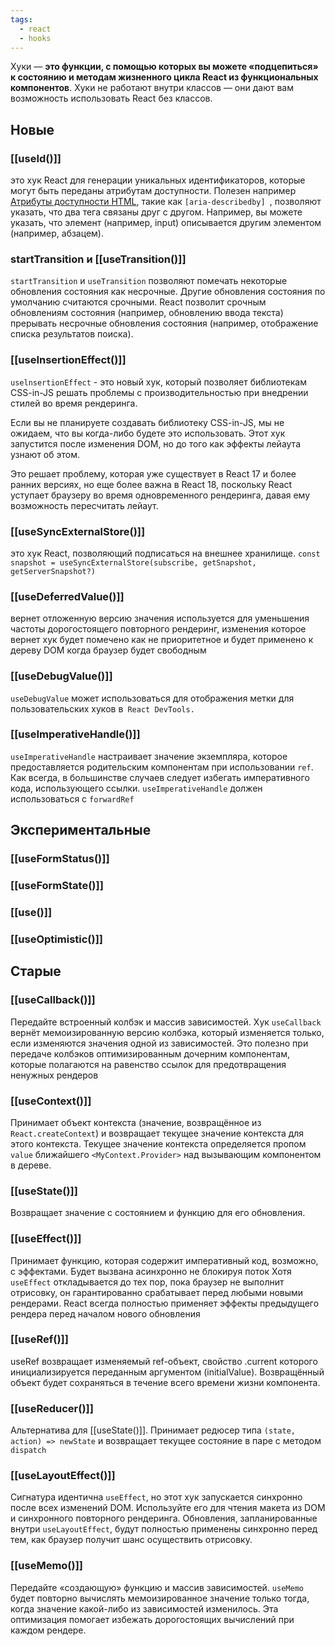 ```yaml
---
tags:
  - react
  - hooks
---
```

Хуки — **это функции, с помощью которых вы можете «подцепиться» к состоянию и методам жизненного цикла React из функциональных компонентов**. Хуки не работают внутри классов — они дают вам возможность использовать React без классов.
## Новые
### [[useId()]]

это хук React для генерации уникальных идентификаторов, которые могут быть переданы атрибутам доступности. Полезен например [Атрибуты доступности HTML](https://developer.mozilla.org/docs/Web/Accessibility/ARIA), такие как `[aria-describedby] `, позволяют указать, что два тега связаны друг с другом. Например, вы можете указать, что элемент (например, input) описывается другим элементом (например, абзацем).
### startTransition и [[useTransition()]]

`startTransition` и `useTransition` позволяют помечать некоторые обновления состояния как несрочные. Другие обновления состояния по умолчанию считаются срочными. React позволит срочным обновлениям состояния (например, обновлению ввода текста) прерывать несрочные обновления состояния (например, отображение списка результатов поиска).
### [[useInsertionEffect()]]

`uselnsertionEffect` - это новый хук, который позволяет библиотекам CSS-in-JS решать проблемы с производительностью при внедрении стилей во время рендеринга. 

Если вы не планируете создавать библиотеку CSS-in-JS, мы не ожидаем, что вы когда-либо будете это использовать. Этот хук запустится после изменения DOM, но до того как эффекты лейаута узнают об этом. 

Это решает проблему, которая уже существует в React 17 и более ранних версиях, но еще более важна в React 18, поскольку React уступает браузеру во время одновременного рендеринга, давая ему возможность пересчитать лейаут.
### [[useSyncExternalStore()]]
это хук React, позволяющий подписаться на внешнее хранилище. `const snapshot = useSyncExternalStore(subscribe, getSnapshot, getServerSnapshot?)`
### [[useDeferredValue()]]
вернет отложенную версию значения используется для уменьшения частоты дорогостоящего повторного рендеринг, изменения которое вернет хук будет помечено как не приоритетное и будет применено к дереву DOM когда браузер будет свободным
### [[useDebugValue()]]
`useDebugValue` может использоваться для отображения метки для пользовательских хуков в` React DevTools.`

### [[useImperativeHandle()]]
`useImperativeHandle` настраивает значение экземпляра, которое предоставляется родительским компонентам при использовании `ref`. Как всегда, в большинстве случаев следует избегать императивного кода, использующего ссылки. `useImperativeHandle` должен использоваться с `forwardRef`

## Экспериментальные
### [[useFormStatus()]]
### [[useFormState()]]
### [[use()]]
### [[useOptimistic()]]

## Старые

### [[useCallback()]]
Передайте встроенный колбэк и массив зависимостей. Хук `useCallback` вернёт мемоизированную версию колбэка, который изменяется только, если изменяются значения одной из зависимостей. Это полезно при передаче колбэков оптимизированным дочерним компонентам, которые полагаются на равенство ссылок для предотвращения ненужных рендеров
### [[useContext()]]
Принимает объект контекста (значение, возвращённое из `React.createContext`) и возвращает текущее значение контекста для этого контекста. Текущее значение контекста определяется пропом `value` ближайшего `<MyContext.Provider>` над вызывающим компонентом в дереве.
### [[useState()]]
Возвращает значение с состоянием и функцию для его обновления.
### [[useEffect()]]
Принимает функцию, которая содержит императивный код, возможно, с эффектами. Будет вызвана асинхронно не блокируя поток Хотя `useEffect` откладывается до тех пор, пока браузер не выполнит отрисовку, он гарантированно срабатывает перед любыми новыми рендерами. React всегда полностью применяет эффекты предыдущего рендера перед началом нового обновления

### [[useRef()]]
useRef возвращает изменяемый ref-объект, свойство .current которого инициализируется переданным аргументом (initialValue). Возвращённый объект будет сохраняться в течение всего времени жизни компонента.

### [[useReducer()]]
Альтернатива для [[useState()]]. Принимает редюсер типа `(state, action) => newState` и возвращает текущее состояние в паре с методом `dispatch`
### [[useLayoutEffect()]]

Сигнатура идентична `useEffect`, но этот хук запускается синхронно после всех изменений DOM. Используйте его для чтения макета из DOM и синхронного повторного рендеринга. Обновления, запланированные внутри `useLayoutEffect`, будут полностью применены синхронно перед тем, как браузер получит шанс осуществить отрисовку.

### [[useMemo()]]
Передайте «создающую» функцию и массив зависимостей. `useMemo` будет повторно вычислять мемоизированное значение только тогда, когда значение какой-либо из зависимостей изменилось. Эта оптимизация помогает избежать дорогостоящих вычислений при каждом рендере.
